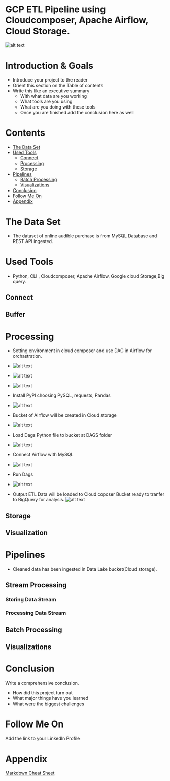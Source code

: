 
# GCP ETL Pipeline using Cloudcomposer, Apache Airflow, Cloud Storage. 
![alt text](https://github.com/Jira-saki/ETL-Pipeline-GCP/blob/main/image/GCP_ETL.png)

# Introduction & Goals
- Introduce your project to the reader
- Orient this section on the Table of contents
- Write this like an executive summary
  - With what data are you working
  - What tools are you using
  - What are you doing with these tools
  - Once you are finished add the conclusion here as well

# Contents

- [The Data Set](#the-data-set)
- [Used Tools](#used-tools)
  - [Connect](#connect)
  - [Processing](#processing)
  - [Storage](#storage)
- [Pipelines](#pipelines)
  - [Batch Processing](#batch-processing)
  - [Visualizations](#visualizations)
- [Conclusion](#conclusion)
- [Follow Me On](#follow-me-on)
- [Appendix](#appendix)


# The Data Set
- The dataset of online audible purchase is from MySQL Database and REST API ingested. 


# Used Tools
- Python, CLI , Cloudcomposer, Apache Airflow, Google cloud Storage,Big query.


## Connect
## Buffer
# Processing
- Setting environment in cloud composer and use DAG in Airflow for orchastration.

- ![alt text](https://github.com/Jira-saki/ETL-Pipeline-GCP/blob/main/image/create-pipeline.png)
- ![alt text](https://github.com/Jira-saki/ETL-Pipeline-GCP/blob/main/image/set-env-01.png)
- ![alt text](https://github.com/Jira-saki/ETL-Pipeline-GCP/blob/main/image/set-env-02.png)

- Install PyPI choosing PySQL, requests, Pandas
- ![alt text](https://github.com/Jira-saki/ETL-Pipeline-GCP/blob/main/image/install_PyPI.png)

- Bucket of Airflow will be created in Cloud storage
- ![alt text](https://github.com/Jira-saki/ETL-Pipeline-GCP/blob/main/image/bucket-from-airflow.png) 

- Load Dags Python file to bucket at DAGS folder 
-  ![alt text](https://github.com/Jira-saki/ETL-Pipeline-GCP/blob/main/image/load-dags-to-gcs.png)

- Connect Airflow with MySQL
- ![alt text](https://github.com/Jira-saki/ETL-Pipeline-GCP/blob/main/image/connect-mysql.png)

- Run Dags
- ![alt text](https://github.com/Jira-saki/ETL-Pipeline-GCP/blob/main/image/final_dags.png)

- Output ETL Data will be loaded to Cloud coposer Bucket ready to tranfer to BigQuery for analysis. 
![alt text](https://github.com/Jira-saki/ETL-Pipeline-GCP/blob/main/image/output-bucket.png)


## Storage
## Visualization

# Pipelines
- Cleaned data has been ingested in Data Lake bucket(Cloud storage).

## Stream Processing
### Storing Data Stream
### Processing Data Stream
## Batch Processing
## Visualizations



# Conclusion
Write a comprehensive conclusion.
- How did this project turn out
- What major things have you learned
- What were the biggest challenges

# Follow Me On
Add the link to your LinkedIn Profile

# Appendix

[Markdown Cheat Sheet](https://github.com/adam-p/markdown-here/wiki/Markdown-Cheatsheet)
